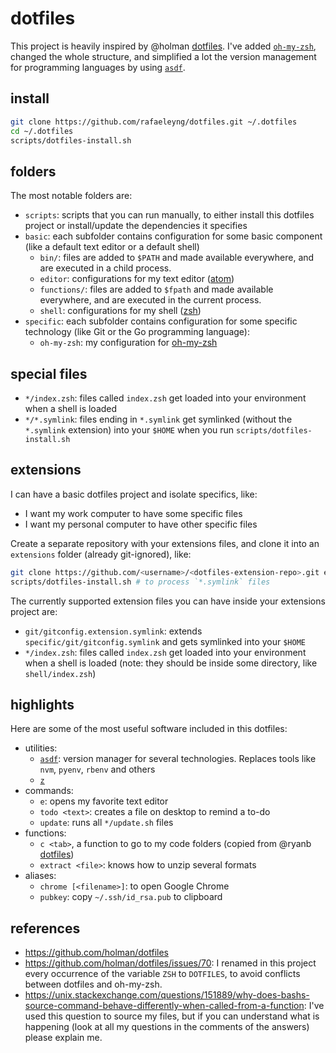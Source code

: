 # dotfiles

This project is heavily inspired by @holman [dotfiles](https://github.com/holman/dotfiles). I've added [`oh-my-zsh`](https://ohmyz.sh/), changed the whole structure, and simplified a lot the version management for programming languages by using [`asdf`](https://asdf-vm.com/).

## install

```sh
git clone https://github.com/rafaeleyng/dotfiles.git ~/.dotfiles
cd ~/.dotfiles
scripts/dotfiles-install.sh
```

## folders

The most notable folders are:

- `scripts`: scripts that you can run manually, to either install this dotfiles project or install/update the dependencies it specifies
- `basic`: each subfolder contains configuration for some basic component (like a default text editor or a default shell)
  - `bin/`: files are added to `$PATH` and made available everywhere, and are executed in a child process.
  - `editor`: configurations for my text editor ([atom](https://atom.io/))
  - `functions/`: files are added to `$fpath` and made available everywhere, and are executed in the current process.
  - `shell`: configurations for my shell ([zsh](http://zsh.sourceforge.net/))
- `specific`: each subfolder contains configuration for some specific technology (like Git or the Go programming language):
  - `oh-my-zsh`: my configuration for [oh-my-zsh](https://ohmyz.sh/)

## special files

- `*/index.zsh`: files called `index.zsh` get loaded into your environment when a shell is loaded
- `*/*.symlink`: files ending in `*.symlink` get symlinked (without the `*.symlink` extension) into your `$HOME` when you run `scripts/dotfiles-install.sh`

## extensions

I can have a basic dotfiles project and isolate specifics, like:
- I want my work computer to have some specific files
- I want my personal computer to have other specific files

Create a separate repository with your extensions files, and clone it into an `extensions` folder (already git-ignored), like:

```sh
git clone https://github.com/<username>/<dotfiles-extension-repo>.git extensions
scripts/dotfiles-install.sh # to process `*.symlink` files
```

The currently supported extension files you can have inside your extensions project are:

- `git/gitconfig.extension.symlink`: extends `specific/git/gitconfig.symlink` and gets symlinked into your `$HOME`
- `*/index.zsh`: files called `index.zsh` get loaded into your environment when a shell is loaded (note: they should be inside some directory, like `shell/index.zsh`)

## highlights

Here are some of the most useful software included in this dotfiles:

- utilities:
  - [`asdf`](https://asdf-vm.com/): version manager for several technologies. Replaces tools like `nvm`, `pyenv`, `rbenv` and others
  - [`z`](https://github.com/rupa/z)
- commands:
  - `e`: opens my favorite text editor
  - `todo <text>`: creates a file on desktop to remind a to-do
  - `update`: runs all `*/update.sh` files
- functions:
  - `c <tab>`, a function to go to my code folders (copied from @ryanb [dotfiles](https://github.com/ryanb/dotfiles/blob/master/oh-my-zsh/custom/plugins/rbates/rbates.plugin.zsh))
  - `extract <file>`: knows how to unzip several formats
- aliases:
  - `chrome [<filename>]`: to open Google Chrome
  - `pubkey`: copy `~/.ssh/id_rsa.pub` to clipboard

## references

- https://github.com/holman/dotfiles
- https://github.com/holman/dotfiles/issues/70: I renamed in this project every occurrence of the variable `ZSH` to `DOTFILES`, to avoid conflicts between dotfiles and oh-my-zsh.
- https://unix.stackexchange.com/questions/151889/why-does-bashs-source-command-behave-differently-when-called-from-a-function: I've used this question to source my files, but if you can understand what is happening (look at all my questions in the comments of the answers) please explain me.
